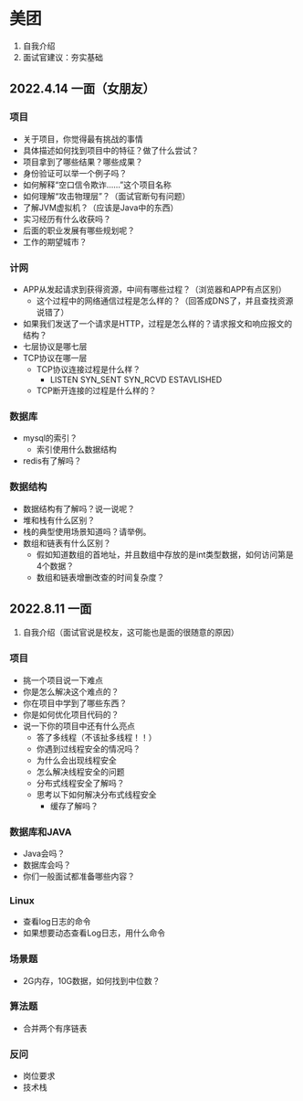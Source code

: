 # 美团
1. 自我介绍
2. 面试官建议：夯实基础
## 2022.4.14 一面（女朋友）
### 项目

- 关于项目，你觉得最有挑战的事情
- 具体描述如何找到项目中的特征？做了什么尝试？
- 项目拿到了哪些结果？哪些成果？
- 身份验证可以举一个例子吗？
- 如何解释“空口信令欺诈……”这个项目名称
- 如何理解“攻击物理层”？（面试官断句有问题）
- 了解JVM虚拟机？（应该是Java中的东西）
- 实习经历有什么收获吗？
- 后面的职业发展有哪些规划呢？
- 工作的期望城市？

### 计网
- APP从发起请求到获得资源，中间有哪些过程？（浏览器和APP有点区别）
  - 这个过程中的网络通信过程是怎么样的？（回答成DNS了，并且查找资源说错了）
- 如果我们发送了一个请求是HTTP，过程是怎么样的？请求报文和响应报文的结构？
- 七层协议是哪七层
- TCP协议在哪一层
  - TCP协议连接过程是什么样？
    - LISTEN SYN_SENT SYN_RCVD ESTAVLISHED
  - TCP断开连接的过程是什么样的？

### 数据库

- mysql的索引？
  - 索引使用什么数据结构
- redis有了解吗？

### 数据结构
- 数据结构有了解吗？说一说呢？
- 堆和栈有什么区别？
- 栈的典型使用场景知道吗？请举例。
- 数组和链表有什么区别？
  - 假如知道数组的首地址，并且数组中存放的是int类型数据，如何访问第是4个数据？
  - 数组和链表增删改查的时间复杂度？

## 2022.8.11 一面
1. 自我介绍（面试官说是校友，这可能也是面的很随意的原因）

### 项目
- 挑一个项目说一下难点
- 你是怎么解决这个难点的？
- 你在项目中学到了哪些东西？
- 你是如何优化项目代码的？
- 说一下你的项目中还有什么亮点
  - 答了多线程（不该扯多线程！！）
  - 你遇到过线程安全的情况吗？
  - 为什么会出现线程安全
  - 怎么解决线程安全的问题
  - 分布式线程安全了解吗？
  - 思考以下如何解决分布式线程安全
    - 缓存了解吗？

### 数据库和JAVA
- Java会吗？
- 数据库会吗？
- 你们一般面试都准备哪些内容？

### Linux
- 查看log日志的命令
- 如果想要动态查看Log日志，用什么命令

### 场景题
- 2G内存，10G数据，如何找到中位数？

### 算法题
- 合并两个有序链表

### 反问
- 岗位要求
- 技术栈